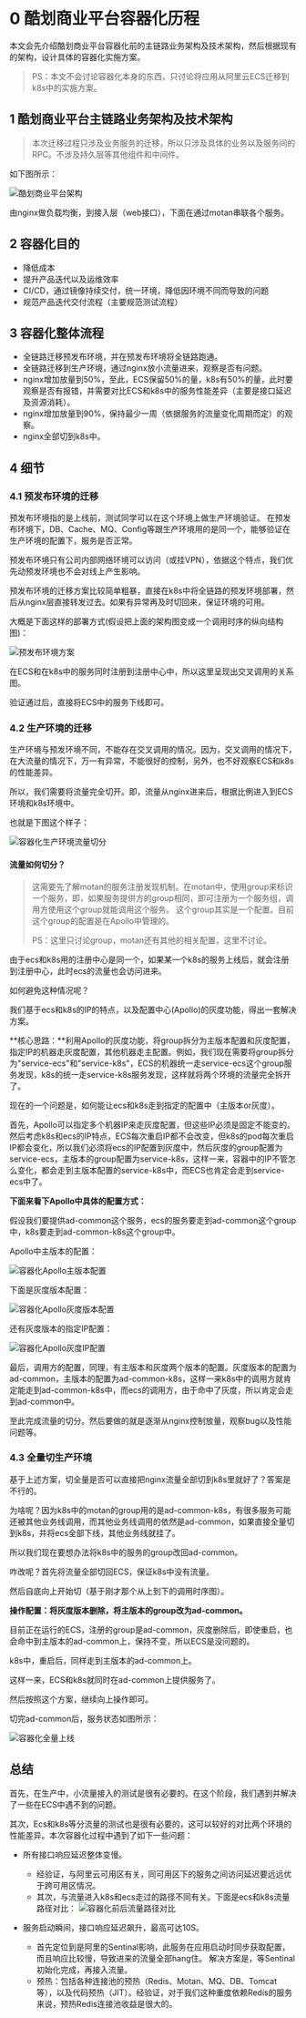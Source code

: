 # 0 酷划商业平台容器化历程

本文会先介绍酷划商业平台容器化前的主链路业务架构及技术架构，然后根据现有的架构，设计具体的容器化实施方案。

> PS：本文不会讨论容器化本身的东西，只讨论将应用从阿里云ECS迁移到k8s中的实施方案。

## 1 酷划商业平台主链路业务架构及技术架构

> 本次迁移过程只涉及业务服务的迁移，所以只涉及具体的业务以及服务间的RPC。不涉及持久层等其他组件和中间件。

如下图所示：

![酷划商业平台架构](http://image.feathers.top/image/酷划商业平台架构.png)

由nginx做负载均衡，到接入层（web接口），下面在通过motan串联各个服务。

## 2 容器化目的
* 降低成本
* 提升产品迭代以及运维效率
* CI/CD，通过镜像持续交付，统一环境，降低因环境不同而导致的问题
* 规范产品迭代交付流程（主要规范测试流程）

## 3 容器化整体流程

* 全链路迁移预发布环境，并在预发布环境将全链路跑通。
* 全链路迁移到生产环境，通过nginx放小流量进来，观察是否有问题。
* nginx增加放量到50%，至此，ECS保留50%的量，k8s有50%的量，此时要观察是否有报错，并需要对比ECS和k8s中的服务性能差异（主要是接口延迟及资源消耗）。
* nginx增加放量到90%，保持最少一周（依据服务的流量变化周期而定）的观察。
* nginx全部切到k8s中。

## 4 细节

### 4.1 预发布环境的迁移

预发布环境指的是上线前，测试同学可以在这个环境上做生产环境验证。
在预发布环境下，DB、Cache、MQ、Config等跟生产环境用的是同一个，能够验证在生产环境的配置下，服务是否正常。

预发布环境只有公司内部网络环境可以访问（或挂VPN），依据这个特点，我们优先动预发环境也不会对线上产生影响。

预发布环境的迁移方案比较简单粗暴，直接在k8s中将全链路的预发环境部署，然后从nginx层直接转发过去。如果有异常再及时切回来，保证环境的可用。

大概是下面这样的部署方式(假设把上面的架构图变成一个调用时序的纵向结构图)：

![预发布环境方案](http://image.feathers.top/image/预发布环境方案.png)

在ECS和在k8s中的服务同时注册到注册中心中，所以这里呈现出交叉调用的关系图。

验证通过后，直接将ECS中的服务下线即可。

### 4.2 生产环境的迁移

生产环境与预发环境不同，不能存在交叉调用的情况。因为，交叉调用的情况下，在大流量的情况下，万一有异常，不能很好的控制，另外，也不好观察ECS和k8s的性能差异。

所以，我们需要将流量完全切开。即，流量从nginx进来后，根据比例进入到ECS环境和k8s环境中。

也就是下图这个样子：

![容器化生产环境流量切分](http://image.feathers.top/image/容器化生产环境流量切分.png)

#### 流量如何切分？

> 这需要先了解motan的服务注册发现机制。在motan中，使用group来标识一个服务，即，如果服务提供方的group相同，即可注册为一个服务组，调用方使用这个group就能调用这个服务。
> 这个group其实是一个配置。目前这个group的配置是在Apollo中管理的。
>
> PS：这里只讨论group，motan还有其他的相关配置，这里不讨论。

由于ecs和k8s用的注册中心是同一个，如果某一个k8s的服务上线后，就会注册到注册中心，此时ecs的流量也会访问进来。

如何避免这种情况呢？

我们基于ecs和k8s的IP的特点，以及配置中心(Apollo)的灰度功能，得出一套解决方案。

**核心思路：**利用Apollo的灰度功能，将group拆分为主版本配置和灰度配置，指定IP的机器走灰度配置，其他机器走主配置。例如，我们现在需要将group拆分为"service-ecs"和"service-k8s"，ECS的机器统一走service-ecs这个group服务发现，k8s的统一走service-k8s服务发现，这样就将两个环境的流量完全拆开了。

现在的一个问题是，如何能让ecs和k8s走到指定的配置中（主版本or灰度）。

首先，Apollo可以指定多个机器IP来走灰度配置，但这些IP必须是固定不能变的。然后考虑k8s和ecs的IP特点，ECS每次重启IP都不会改变，但k8s的pod每次重启IP都会变化，所以我们必须将ecs的IP配置到灰度中，然后灰度的group配置为service-ecs，主版本的group配置为service-k8s，这样一来，容器中的IP不管怎么变化，都会走到主版本配置的service-k8s中，而ECS也肯定会走到service-ecs中了。


**下面来看下Apollo中具体的配置方式：**

假设我们要提供ad-common这个服务，ecs的服务要走到ad-common这个group中，k8s要走到ad-common-k8s这个group中。

Apollo中主版本的配置：

![容器化Apollo主版本配置](http://image.feathers.top/image/容器化Apollo主版本配置.png)

下面是灰度版本配置：

![容器化Apollo灰度版本配置](http://image.feathers.top/image/容器化Apollo灰度版本配置.png)

还有灰度版本的指定IP配置：

![容器化Apollo灰度IP配置](http://image.feathers.top/image/容器化Apollo灰度IP配置.png)

最后，调用方的配置，同理，有主版本和灰度两个版本的配置。灰度版本的配置为ad-common，主版本的配置为ad-common-k8s，这样一来k8s中的调用方就肯定能走到ad-common-k8s中，而ecs的调用方，由于命中了灰度，所以肯定会走到ad-common中。

至此完成流量的切分。然后要做的就是逐渐从nginx控制放量，观察bug以及性能问题等。

### 4.3 全量切生产环境

基于上述方案，切全量是否可以直接把nginx流量全部切到k8s里就好了？答案是不行的。

为啥呢？因为k8s中的motan的group用的是ad-common-k8s，有很多服务可能还被其他业务线调用，而其他业务线调用的依然是ad-common，如果直接全量切到k8s，并将ecs全部下线，其他业务线就挂了。

所以我们现在要想办法将k8s中的服务的group改回ad-common。

咋改呢？首先将流量全部切回ECS，保证k8s中没有流量。

然后自底向上开始切（基于刚才那个从上到下的调用时序图）。

**操作配置：将灰度版本删除，将主版本的group改为ad-common。**

目前正在运行的ECS，注册的group是ad-common，灰度删除后，即使重启，也会命中到主版本的ad-common上，保持不变，所以ECS是没问题的。

k8s中，重启后，同样走到主版本的ad-common上。

这样一来，ECS和k8s就同时在ad-common上提供服务了。

然后按照这个方案，继续向上操作即可。

切完ad-common后，服务状态如图所示：

![容器化全量上线](http://image.feathers.top/image/容器化全量上线.png)

## 总结

首先，在生产中，小流量接入的测试是很有必要的。在这个阶段，我们遇到并解决了一些在ECS中遇不到的问题。

其次，Ecs和k8s等分流量的测试也是很有必要的，这可以较好的对比两个环境的性能差异。本次容器化过程中遇到了如下一些问题：
* 所有接口响应延迟整体变慢。
    * 经验证，与阿里云可用区有关，同可用区下的服务之间访问延迟要远远优于跨可用区情况。
    * 其次，与流量进入k8s和ecs走过的路径不同有关。下面是ecs和k8s流量路径对比：
    ![容器化前后流量路径对比](http://image.feathers.top/image/容器化前后流量路径对比.png)
   
* 服务启动瞬间，接口响应延迟飙升，最高可达10S。
    * 首先定位到是阿里的Sentinal影响，此服务在应用启动时同步获取配置，而且响应比较慢，导致进来的流量全部hang住。
    解决方案是，等Sentinal初始化完成，再接入流量。
    * 预热：包括各种连接池的预热（Redis、Motan、MQ、DB、Tomcat等），以及代码预热（JIT）。经验证，对于我们这种重度依赖Redis的服务来说，预热Redis连接池收益是很大的。